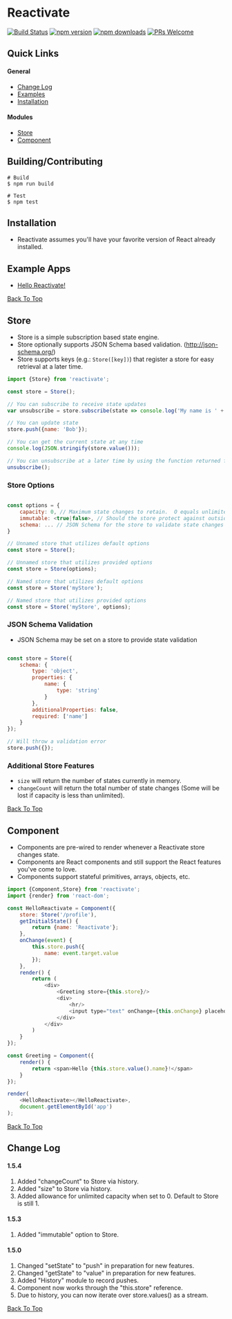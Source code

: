 # Reactivate

[![Build Status](https://img.shields.io/travis/dbmeads/reactivate/master.svg?style=flat-square)](https://travis-ci.org/dbmeads/reactivate)
[![npm version](https://img.shields.io/npm/v/reactivate.svg?style=flat-square)](https://www.npmjs.com/package/reactivate)
[![npm downloads](https://img.shields.io/npm/dm/reactivate.svg?style=flat-square)](https://www.npmjs.com/package/reactivate)
[![PRs Welcome](https://img.shields.io/badge/PRs-welcome-brightgreen.svg?style=flat-square)](CONTRIBUTING.md#pull-requests)

## Quick Links

#### General
* [Change Log](#change-log)
* [Examples](#example-apps)
* [Installation](#installation)

#### Modules
* [Store](#store)
* [Component](#component)

## Building/Contributing

```
# Build
$ npm run build

# Test
$ npm test
```

## Installation

* Reactivate assumes you'll have your favorite version of React already installed.

## Example Apps

* [Hello Reactivate!](https://github.com/dbmeads/reactivate.helloworld)

[Back To Top](#reactivate)

## Store

* Store is a simple subscription based state engine.
* Store optionally supports JSON Schema based validation. (http://json-schema.org/)
* Store supports keys (e.g.: `Store([key])`) that register a store for easy retrieval at a later time.

```js
import {Store} from 'reactivate';

const store = Store();

// You can subscribe to receive state updates
var unsubscribe = store.subscribe(state => console.log('My name is ' + state.name + '!'));

// You can update state
store.push({name: 'Bob'});

// You can get the current state at any time
console.log(JSON.stringify(store.value()));

// You can unsubscribe at a later time by using the function returned from subscribe
unsubscribe();

```

### Store Options
```js

const options = {
    capacity: 0, // Maximum state changes to retain.  O equals unlimited.  (Store defaults to 1)
    immutable: <true|false>, // Should the store protect against outside tampering of state data? (defaults to true)
    schema: ... // JSON Schema for the store to validate state changes against (defaults to no validation)
}

// Unnamed store that utilizes default options
const store = Store();

// Unnamed store that utilizes provided options
const store = Store(options);

// Named store that utilizes default options
const store = Store('myStore');

// Named store that utilizes provided options
const store = Store('myStore', options);


```

### JSON Schema Validation

* JSON Schema may be set on a store to provide state validation

```js

const store = Store({
    schema: {
        type: 'object',
        properties: {
            name: {
                type: 'string'
            }
        },
        additionalProperties: false,
        required: ['name']
    }
});

// Will throw a validation error
store.push({});
```

### Additional Store Features

* `size` will return the number of states currently in memory.
* `changeCount` will return the total number of state changes (Some will be lost if capacity is less than unlimited).

[Back To Top](#reactivate)

## Component

* Components are pre-wired to render whenever a Reactivate store changes state.
* Components are React components and still support the React features you've come to love.
* Components support stateful primitives, arrays, objects, etc.

```js
import {Component,Store} from 'reactivate';
import {render} from 'react-dom';

const HelloReactivate = Component({
    store: Store('/profile'),
    getInitialState() {
        return {name: 'Reactivate'};
    },
    onChange(event) {
        this.store.push({
            name: event.target.value
        });
    },
    render() {
        return (
            <div>
                <Greeting store={this.store}/>
                <div>
                    <hr/>
                    <input type="text" onChange={this.onChange} placeholder="Enter Name"/>
                </div>
            </div>
        )
    }
});

const Greeting = Component({
    render() {
        return <span>Hello {this.store.value().name}!</span>
    }
});

render(
    <HelloReactivate></HelloReactivate>,
    document.getElementById('app')
);
```

[Back To Top](#reactivate)

## Change Log

#### 1.5.4
1. Added "changeCount" to Store via history.
2. Added "size" to Store via history.
2. Added allowance for unlimited capacity when set to 0.  Default to Store is still 1.

#### 1.5.3
1. Added "immutable" option to Store.

#### 1.5.0                      
1. Changed "setState" to "push" in preparation for new features. 
2. Changed "getState" to "value" in preparation for new features.
3. Added "History" module to record pushes.
4. Component now works through the "this.store" reference.
5. Due to history, you can now iterate over store.values() as a stream.

[Back To Top](#reactivate)